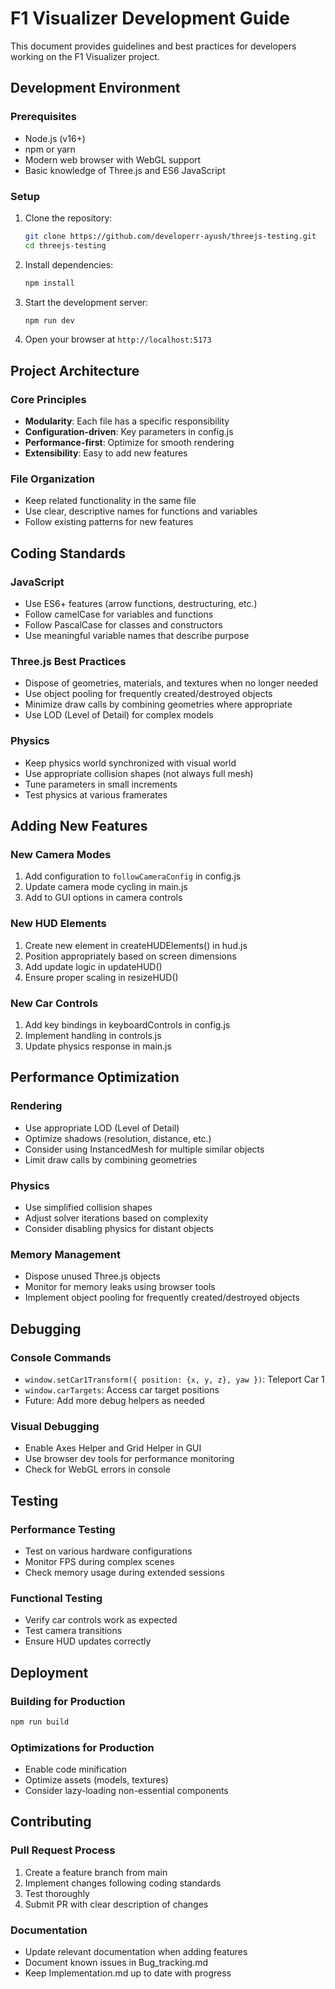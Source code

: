 # F1 Visualizer Development Guide

This document provides guidelines and best practices for developers working on the F1 Visualizer project.

## Development Environment

### Prerequisites

- Node.js (v16+)
- npm or yarn
- Modern web browser with WebGL support
- Basic knowledge of Three.js and ES6 JavaScript

### Setup

1. Clone the repository:

   ```bash
   git clone https://github.com/developerr-ayush/threejs-testing.git
   cd threejs-testing
   ```

2. Install dependencies:

   ```bash
   npm install
   ```

3. Start the development server:

   ```bash
   npm run dev
   ```

4. Open your browser at `http://localhost:5173`

## Project Architecture

### Core Principles

- **Modularity**: Each file has a specific responsibility
- **Configuration-driven**: Key parameters in config.js
- **Performance-first**: Optimize for smooth rendering
- **Extensibility**: Easy to add new features

### File Organization

- Keep related functionality in the same file
- Use clear, descriptive names for functions and variables
- Follow existing patterns for new features

## Coding Standards

### JavaScript

- Use ES6+ features (arrow functions, destructuring, etc.)
- Follow camelCase for variables and functions
- Follow PascalCase for classes and constructors
- Use meaningful variable names that describe purpose

### Three.js Best Practices

- Dispose of geometries, materials, and textures when no longer needed
- Use object pooling for frequently created/destroyed objects
- Minimize draw calls by combining geometries where appropriate
- Use LOD (Level of Detail) for complex models

### Physics

- Keep physics world synchronized with visual world
- Use appropriate collision shapes (not always full mesh)
- Tune parameters in small increments
- Test physics at various framerates

## Adding New Features

### New Camera Modes

1. Add configuration to `followCameraConfig` in config.js
2. Update camera mode cycling in main.js
3. Add to GUI options in camera controls

### New HUD Elements

1. Create new element in createHUDElements() in hud.js
2. Position appropriately based on screen dimensions
3. Add update logic in updateHUD()
4. Ensure proper scaling in resizeHUD()

### New Car Controls

1. Add key bindings in keyboardControls in config.js
2. Implement handling in controls.js
3. Update physics response in main.js

## Performance Optimization

### Rendering

- Use appropriate LOD (Level of Detail)
- Optimize shadows (resolution, distance, etc.)
- Consider using InstancedMesh for multiple similar objects
- Limit draw calls by combining geometries

### Physics

- Use simplified collision shapes
- Adjust solver iterations based on complexity
- Consider disabling physics for distant objects

### Memory Management

- Dispose unused Three.js objects
- Monitor for memory leaks using browser tools
- Implement object pooling for frequently created/destroyed objects

## Debugging

### Console Commands

- `window.setCar1Transform({ position: {x, y, z}, yaw })`: Teleport Car 1
- `window.carTargets`: Access car target positions
- Future: Add more debug helpers as needed

### Visual Debugging

- Enable Axes Helper and Grid Helper in GUI
- Use browser dev tools for performance monitoring
- Check for WebGL errors in console

## Testing

### Performance Testing

- Test on various hardware configurations
- Monitor FPS during complex scenes
- Check memory usage during extended sessions

### Functional Testing

- Verify car controls work as expected
- Test camera transitions
- Ensure HUD updates correctly

## Deployment

### Building for Production

```bash
npm run build
```

### Optimizations for Production

- Enable code minification
- Optimize assets (models, textures)
- Consider lazy-loading non-essential components

## Contributing

### Pull Request Process

1. Create a feature branch from main
2. Implement changes following coding standards
3. Test thoroughly
4. Submit PR with clear description of changes

### Documentation

- Update relevant documentation when adding features
- Document known issues in Bug_tracking.md
- Keep Implementation.md up to date with progress
